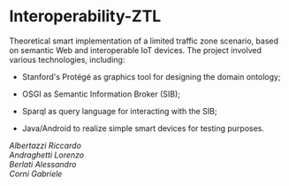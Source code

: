 
# Interoperability-ZTL

Theoretical smart implementation of a limited traffic zone scenario, based on semantic Web and interoperable IoT devices.
The project involved various technologies, including:

- Stanford's Protégé as graphics tool for designing the domain ontology;

- OSGI as Semantic Information Broker (SIB);

- Sparql as query language for interacting with the SIB;

- Java/Android to realize simple smart devices for testing purposes.

*Albertazzi Riccardo<br />
Andraghetti Lorenzo<br />
Berlati Alessandro<br />
Corni Gabriele*
